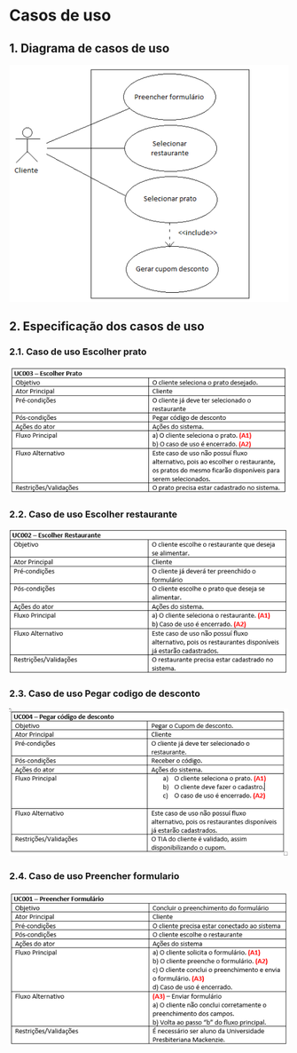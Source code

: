 # Casos de uso

## 1. Diagrama de casos de uso


![Exemplo de diagrama dos casos de uso](CasoDeuso.png)

## 2. Especificação dos casos de uso

### 2.1. Caso de uso **Escolher prato**
![](EscolherPrato.png)
### 2.2. Caso de uso **Escolher restaurante**
![](EscolherRestaurante.png)
### 2.3. Caso de uso **Pegar codigo de desconto**
![](PegarCodigoDeDesconto.png)
### 2.4. Caso de uso **Preencher formulario**
![](PreencherFormulario.png)
